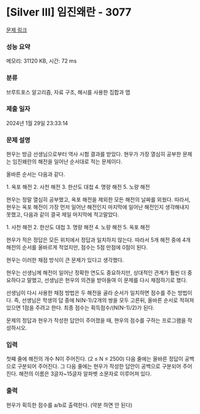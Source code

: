 # [Silver III] 임진왜란 - 3077 

[문제 링크](https://www.acmicpc.net/problem/3077) 

### 성능 요약

메모리: 31120 KB, 시간: 72 ms

### 분류

브루트포스 알고리즘, 자료 구조, 해시를 사용한 집합과 맵

### 제출 일자

2024년 1월 29일 23:33:14

### 문제 설명

<p>현우는 방금 선생님으로부터 역사 시험 결과를 받았다. 현우가 가장 열심히 공부한 문제는 임진왜란의 해전을 일어난 순서대로 적는 문제이다.</p>

<p>올바른 순서는 다음과 같다.</p>

<p>1. 옥포 해전 2. 사천 해전 3. 한산도 대첩 4. 명량 해전 5. 노량 해전</p>

<p>현우는 정말 열심히 공부했고, 옥포 해전을 제외한 모든 해전의 날짜를 외웠다. 따라서, 현우는 옥포 해전이 가장 먼저 일어난 해전인지 마지막에 일어난 해전인지 생각해내지 못했고, 다음과 같이 결국 제일 마지막에 적고말았다.</p>

<p>1. 사천 해전 2. 한산도 대첩 3. 명량 해전 4. 노량 해전 5. 옥포 해전</p>

<p>현우가 적은 정답은 모든 위치에서 정답과 일치하지 않는다. 따라서 5개 해전 중에 4개 해전의 순서를 올바르게 적었지만, 점수는 5점 만점에 0점이 된다.</p>

<p>현우는 이러한 채점 방식이 큰 문제가 있다고 생각했다.</p>

<p>현우는 선생님께 해전이 일어난 정확한 연도도 중요하지만, 상대적인 관계가 훨씬 더 중요하다고 말했고, 선생님은 현우의 의견을 받아들여 이 문제를 다시 채점하기로 했다.</p>

<p>선생님이 다시 사용한 채점 방법은 두 해전을 골라 순서가 일치하면 점수를 주는 방법이다. 즉, 선생님은 학생의 답 중에 N(N-1)/2개의 쌍을 모두 고른뒤, 올바른 순서로 적혀져 있으면 1점을 주려고 한다. 최종 점수는 획득점수/(N(N-1)/2)가 된다.</p>

<p>문제의 정답과 현우가 작성한 답안이 주어졌을 때, 현우의 점수를 구하는 프로그램을 작성하시오.</p>

### 입력 

 <p>첫째 줄에 해전의 개수 N이 주어진다. (2 ≤ N ≤ 2500) 다음 줄에는 올바른 정답이 공백으로 구분되어 주어진다. 그 다음 줄에는 현우가 작성한 답안이 공백으로 구분되어 주어진다. 해전의 이름은 3글자~15글자 알파벳 소문자로 이루어져 있다.</p>

### 출력 

 <p>현우가 획득한 점수를 a/b로 출력한다. (약분 하면 안 된다)</p>


